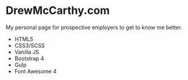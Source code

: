 # DrewMcCarthy.com

My personal page for prospective employers to get to know me better.

* HTML5
* CSS3/SCSS
* Vanilla JS
* Bootstrap 4
* Gulp
* Font Awesome 4